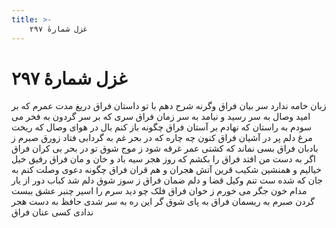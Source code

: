 ```yaml
---
title: >-
    غزل شمارهٔ ۲۹۷
---
```

# غزل شمارهٔ ۲۹۷

زبان خامه ندارد سر بیان فراق
وگرنه شرح دهم با تو داستان فراق
دریغ مدت عمرم که بر امید وصال
به سر رسید و نیامد به سر زمان فراق
سری که بر سر گردون به فخر می سودم
به راستان که نهادم بر آستان فراق
چگونه باز کنم بال در هوای وصال
که ریخت مرغ دلم پر در آشیان فراق
کنون چه چاره که در بحر غم به گردابی
فتاد زورق صبرم ز بادبان فراق
بسی نماند که کشتی عمر غرقه شود
ز موج شوق تو در بحر بی کران فراق
اگر به دست من افتد فراق را بکشم
که روز هجر سیه باد و خان و مان فراق
رفیق خیل خیالیم و همنشین شکیب
قرین آتش هجران و هم قران فراق
چگونه دعوی وصلت کنم به جان که شده ست
تنم وکیل قضا و دلم ضمان فراق
ز سوز شوق دلم شد کباب دور از یار
مدام خون جگر می خورم ز خوان فراق
فلک چو دید سرم را اسیر چنبر عشق
ببست گردن صبرم به ریسمان فراق
به پای شوق گر این ره به سر شدی حافظ
به دست هجر ندادی کسی عنان فراق
